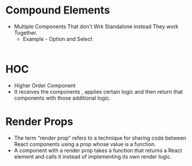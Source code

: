 # Compound Elements
  - Multiple Components That don't Wrk Standalone instead They work Together.
     - Example -  Option and Select
                <Option>
                     <Select></Select>
                 </Option>

# HOC
  - Higher Order Component
  - It receives the components , applies certain logic and then return that components with those additional logic.

# Render Props
  - The term “render prop” refers to a technique for sharing code between React components using a prop whose value is a function.
  - A component with a render prop takes a function that returns a React element and calls it instead of implementing its own render logic.
